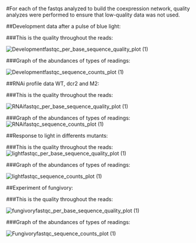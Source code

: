 
#For each of the fastqs analyzed to build the coexpression network, quality analyzes were performed to ensure that low-quality data was not used.

##Development data after a pulse of blue light:


###This is the quality throughout the reads:

![Developmentfastqc_per_base_sequence_quality_plot (1)](https://user-images.githubusercontent.com/22058504/232263797-d9e433c6-0f5f-40f4-afc4-0fa57f4f369c.png)

###Graph of the abundances of types of readings:

![Developmentfastqc_sequence_counts_plot (1)](https://user-images.githubusercontent.com/22058504/232263547-7936746b-4a4d-4145-9a4f-fa6392ccfc6e.png)


##RNAi profile data WT, dcr2 and M2:


###This is the quality throughout the reads:

![RNAifastqc_per_base_sequence_quality_plot (1)](https://user-images.githubusercontent.com/22058504/232263864-6e461167-9893-411f-b5b1-76a177e3d122.png)


###Graph of the abundances of types of readings:
![RNAifastqc_sequence_counts_plot (1)](https://user-images.githubusercontent.com/22058504/232263867-c2a818f4-94f1-4bb2-aff8-320acd662639.png)



##Response to light in differents mutants:

###This is the quality throughout the reads:
![lightfastqc_per_base_sequence_quality_plot (1)](https://user-images.githubusercontent.com/22058504/232263889-851cca0e-d750-4ea3-9bf2-64f2d2d8b574.png)



###Graph of the abundances of types of readings:


![lightfastqc_sequence_counts_plot (1)](https://user-images.githubusercontent.com/22058504/232263890-f808c295-cefa-47eb-b80f-d94d4f0ff651.png)


##Experiment of fungivory:



###This is the quality throughout the reads:

![fungivoryfastqc_per_base_sequence_quality_plot (1)](https://user-images.githubusercontent.com/22058504/232263899-c237f318-ffb1-447c-8185-839f85710884.png)


###Graph of the abundances of types of readings:

![Fungivoryfastqc_sequence_counts_plot (1)](https://user-images.githubusercontent.com/22058504/232263900-a4f0ef66-4542-4bc9-b0d0-6c7deff49714.png)
